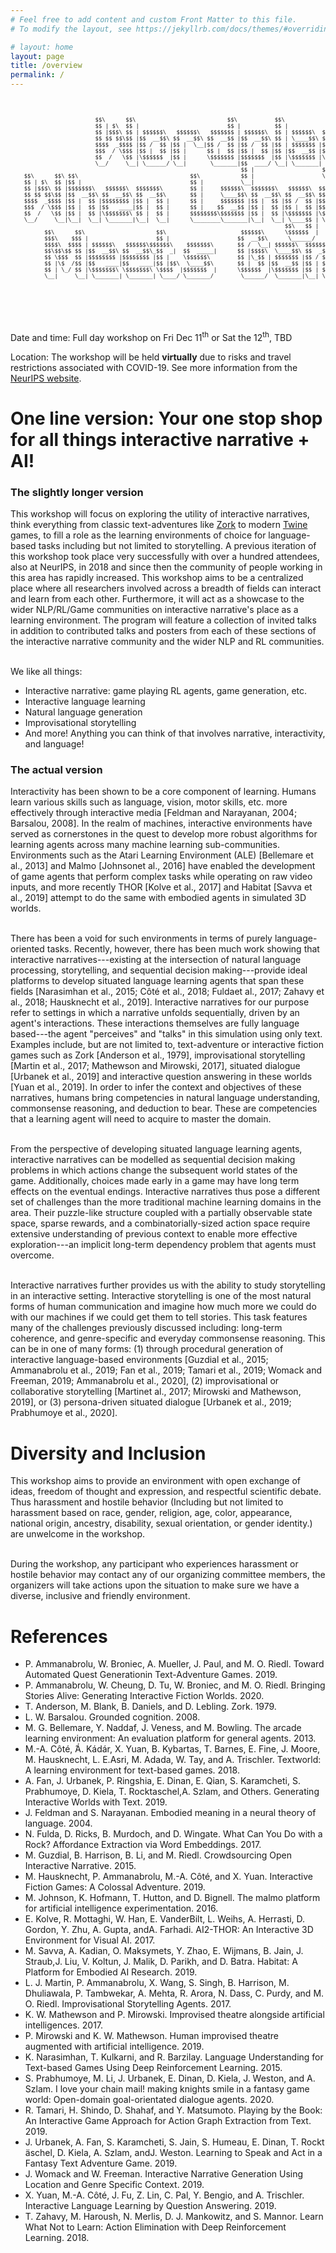 ```yaml
---
# Feel free to add content and custom Front Matter to this file.
# To modify the layout, see https://jekyllrb.com/docs/themes/#overriding-theme-defaults

# layout: home
layout: page
title: /overview
permalink: /
---
```

<pre style="font-size: 9px">
<br/>

						 $$\      $$\                           $$\           $$\                                                  
						 $$ | $\  $$ |                          $$ |          $$ |                                                 
						 $$ |$$$\ $$ | $$$$$$\   $$$$$$\   $$$$$$$ | $$$$$$\  $$ | $$$$$$\  $$\   $$\ $$\                          
						 $$ $$ $$\$$ |$$  __$$\ $$  __$$\ $$  __$$ |$$  __$$\ $$ | \____$$\ $$ |  $$ |\__|                         
						 $$$$  _$$$$ |$$ /  $$ |$$ |  \__|$$ /  $$ |$$ /  $$ |$$ | $$$$$$$ |$$ |  $$ |                             
						 $$$  / \$$$ |$$ |  $$ |$$ |      $$ |  $$ |$$ |  $$ |$$ |$$  __$$ |$$ |  $$ |$$\                          
						 $$  /   \$$ |\$$$$$$  |$$ |      \$$$$$$$ |$$$$$$$  |$$ |\$$$$$$$ |\$$$$$$$ |\__|                         
						 \__/     \__| \______/ \__|       \_______|$$  ____/ \__| \_______| \____$$ |                             
																	$$ |                    $$\   $$ |                             
	$$\      $$\ $$\                                 $$\            $$ |                    \$$$$$$  |                             
	$$ | $\  $$ |$$ |                                $$ |           \__|                     \______/                              
	$$ |$$$\ $$ |$$$$$$$\   $$$$$$\  $$$$$$$\        $$ |     $$$$$$\  $$$$$$$\   $$$$$$\  $$\   $$\  $$$$$$\   $$$$$$\   $$$$$$\  
	$$ $$ $$\$$ |$$  __$$\ $$  __$$\ $$  __$$\       $$ |     \____$$\ $$  __$$\ $$  __$$\ $$ |  $$ | \____$$\ $$  __$$\ $$  __$$\ 
	$$$$  _$$$$ |$$ |  $$ |$$$$$$$$ |$$ |  $$ |      $$ |     $$$$$$$ |$$ |  $$ |$$ /  $$ |$$ |  $$ | $$$$$$$ |$$ /  $$ |$$$$$$$$ |
	$$$  / \$$$ |$$ |  $$ |$$   ____|$$ |  $$ |      $$ |    $$  __$$ |$$ |  $$ |$$ |  $$ |$$ |  $$ |$$  __$$ |$$ |  $$ |$$   ____|
	$$  /   \$$ |$$ |  $$ |\$$$$$$$\ $$ |  $$ |      $$$$$$$$\$$$$$$$ |$$ |  $$ |\$$$$$$$ |\$$$$$$  |\$$$$$$$ |\$$$$$$$ |\$$$$$$$\ 
	\__/     \__|\__|  \__| \_______|\__|  \__|      \________\_______|\__|  \__| \____$$ | \______/  \_______| \____$$ | \_______|
																				 $$\   $$ |                    $$\   $$ |          
		  $$\      $$\                     $$\                      $$$$$$\      \$$$$$$  |                    \$$$$$$  |          
		  $$$\    $$$ |                    $$ |                    $$  __$$\      \______/                      \______/           
		  $$$$\  $$$$ | $$$$$$\   $$$$$$\$$$$$$\    $$$$$$$\       $$ /  \__| $$$$$$\  $$$$$$\$$$$\   $$$$$$\  $$$$$$$\            
		  $$\$$\$$ $$ |$$  __$$\ $$  __$$\_$$  _|  $$  _____|      $$ |$$$$\  \____$$\ $$  _$$  _$$\ $$  __$$\$$  _____|           
		  $$ \$$$  $$ |$$$$$$$$ |$$$$$$$$ |$$ |    \$$$$$$\        $$ |\_$$ | $$$$$$$ |$$ / $$ / $$ |$$$$$$$$ \$$$$$$\             
		  $$ |\$  /$$ |$$   ____|$$   ____|$$ |$$\  \____$$\       $$ |  $$ |$$  __$$ |$$ | $$ | $$ |$$   ____|\____$$\            
		  $$ | \_/ $$ |\$$$$$$$\ \$$$$$$$\ \$$$$  |$$$$$$$  |      \$$$$$$  |\$$$$$$$ |$$ | $$ | $$ |\$$$$$$$\$$$$$$$  |           
		  \__|     \__| \_______| \_______| \____/ \_______/        \______/  \_______|\__| \__| \__| \_______\_______/            


</pre>                                                                             										
<br/> <br/>                                                                                                                                                                                                                                                                                     



Date and time: Full day workshop on Fri Dec 11<sup>th</sup> or Sat the 12<sup>th</sup>, TBD

Location: The workshop will be held **virtually** due to risks and travel restrictions associated with COVID-19. See more information from the [NeurIPS website](https://neurips.cc/).

# One line version: Your one stop shop for all things interactive narrative + AI!

### The slightly longer version

This workshop will focus on exploring the utility of interactive narratives, think everything from classic text-adventures like [Zork](http://textadventures.online/play/?story=http%3A%2F%2Fwww.ifarchive.org%2Fif-archive%2Fgames%2Fhugo%2Fhugozork.hex) to modern [Twine](https://twinery.org/) games, to fill a role as the learning environments of choice for language-based tasks including but not limited to storytelling. A previous iteration of this workshop took place very successfully with over a hundred attendees, also at NeurIPS, in 2018 and since then the community of people working in this area has rapidly increased. This workshop aims to be a centralized place where all researchers involved across a breadth of fields can interact and learn from each other. Furthermore, it will act as a showcase to the wider NLP/RL/Game communities on interactive narrative's place as a learning environment. The program will feature a collection of invited talks in addition to contributed talks and posters from each of these sections of the interactive narrative community and the wider NLP and RL communities.  <br /> <br />


We like all things:
- Interactive narrative: game playing RL agents, game generation, etc.
- Interactive language learning
- Natural language generation
- Improvisational storytelling
- And more! Anything you can think of that involves narrative, interactivity, and language!

### The actual version

Interactivity has been shown to be a core component of learning. Humans learn various skills such as language, vision, motor skills, etc. more effectively through interactive media [Feldman and Narayanan, 2004; Barsalou, 2008]. In the realm of machines, interactive environments have served as cornerstones in the quest to develop more robust algorithms for learning agents across many machine learning sub-communities. Environments such as the Atari Learning Environment (ALE) [Bellemare et al., 2013]  and Malmo [Johnsonet al., 2016] have enabled the development of game agents that perform complex tasks while operating on raw video inputs, and more recently THOR [Kolve et al., 2017] and Habitat [Savva et al., 2019] attempt to do the same with embodied agents in simulated 3D worlds.  <br /> <br /> 


There has been a void for such environments in terms of purely language-oriented tasks. Recently, however, there has been much work showing that interactive narratives---existing at the intersection of natural language processing, storytelling, and sequential decision making---provide ideal platforms to develop situated language learning agents that span these fields [Narasimhan et al., 2015; Côté et al., 2018; Fuldaet al., 2017; Zahavy et al., 2018; Hausknecht et al., 2019]. Interactive narratives for our purpose refer to settings in which a narrative unfolds sequentially, driven by an agent's interactions. These interactions themselves are fully language based---the agent "perceives" and "talks" in this simulation using only text. Examples include, but are not limited to, text-adventure or interactive fiction games such as Zork [Anderson et al., 1979], improvisational storytelling [Martin et al., 2017; Mathewson and Mirowski, 2017], situated dialogue [Urbanek et al., 2019] and interactive question answering in these worlds [Yuan et al., 2019]. In order to infer the context and objectives of these narratives, humans bring competencies in natural language understanding, commonsense reasoning, and deduction to bear. These are competencies that a learning agent will need to acquire to master the domain.  <br /> <br />


From the perspective of developing situated language learning agents, interactive narratives can be modelled as sequential decision making problems in which actions change the subsequent world states of the game. Additionally, choices made early in a game may have long term effects on the eventual endings. Interactive narratives thus pose a different set of challenges than the more traditional machine learning domains in the area. Their puzzle-like structure coupled with a partially observable state space, sparse rewards, and a combinatorially-sized action space require extensive understanding of previous context to enable more effective exploration---an implicit long-term dependency problem that agents must overcome.  <br /> <br /> 


Interactive narratives further provides us with the ability to study storytelling in an interactive setting. Interactive storytelling is one of the most natural forms of human communication and imagine how much more we could do with our machines if we could get them to tell stories. This task features many of the challenges previously discussed including: long-term coherence, and genre-specific and everyday commonsense reasoning. This can be in one of many forms: (1) through procedural generation of interactive language-based environments [Guzdial et al., 2015; Ammanabrolu et al., 2019; Fan et al., 2019; Tamari et al., 2019; Womack and Freeman, 2019; Ammanabrolu et al., 2020], (2) improvisational or collaborative storytelling  [Martinet al., 2017; Mirowski and Mathewson, 2019], or (3) persona-driven situated dialogue [Urbanek et al., 2019; Prabhumoye et al., 2020].


# Diversity and Inclusion

This workshop aims to provide an environment with open exchange of ideas, freedom of thought and expression, and respectful scientific debate. Thus harassment and hostile behavior (Including but not limited to harassment based on race, gender, religion, age, color, appearance, national origin, ancestry, disability, sexual orientation, or gender identity.) are unwelcome in the workshop.  <br /> <br />


During the workshop, any participant who experiences harassment or hostile behavior may contact any of our organizing committee members, the organizers will take actions upon the situation to make sure we have a diverse, inclusive and friendly environment.


# References

- P. Ammanabrolu, W. Broniec, A. Mueller, J. Paul, and M. O. Riedl. Toward Automated Quest Generationin Text-Adventure Games. 2019.
- P. Ammanabrolu, W. Cheung, D. Tu, W. Broniec, and M. O. Riedl. Bringing Stories Alive: Generating Interactive Fiction Worlds. 2020.
- T. Anderson, M. Blank, B. Daniels, and D. Lebling. Zork. 1979.
- L. W. Barsalou. Grounded cognition. 2008.
- M. G. Bellemare, Y. Naddaf, J. Veness, and M. Bowling. The arcade learning environment: An evaluation platform for general agents. 2013.
- M.-A. Côté, ́Á. Kádár, X. Yuan, B. Kybartas, T. Barnes, E. Fine, J. Moore, M. Hausknecht, L. E.Asri, M. Adada, W. Tay, and A. Trischler. Textworld: A learning environment for text-based games. 2018.
- A. Fan, J. Urbanek, P. Ringshia, E. Dinan, E. Qian, S. Karamcheti, S. Prabhumoye, D. Kiela, T. Rocktaschel,A. Szlam, and Others. Generating Interactive Worlds with Text. 2019.
- J. Feldman and S. Narayanan. Embodied meaning in a neural theory of language. 2004.
- N. Fulda, D. Ricks, B. Murdoch, and D. Wingate. What Can You Do with a Rock? Affordance Extraction via Word Embeddings. 2017. 
- M. Guzdial, B. Harrison, B. Li, and M. Riedl. Crowdsourcing Open Interactive Narrative. 2015.
- M. Hausknecht, P. Ammanabrolu, M.-A. Côté, and X. Yuan. Interactive Fiction Games: A Colossal Adventure. 2019.
- M. Johnson, K. Hofmann, T. Hutton, and D. Bignell. The malmo platform for artificial intelligence experimentation. 2016.
- E. Kolve, R. Mottaghi, W. Han, E. VanderBilt, L. Weihs, A. Herrasti, D. Gordon, Y. Zhu, A. Gupta, andA. Farhadi. AI2-THOR: An Interactive 3D Environment for Visual AI. 2017.
- M. Savva, A. Kadian, O. Maksymets, Y. Zhao, E. Wijmans, B. Jain, J. Straub,J. Liu, V. Koltun, J. Malik, D. Parikh, and D. Batra. Habitat: A Platform for Embodied AI Research. 2019.
- L. J. Martin, P. Ammanabrolu, X. Wang, S. Singh, B. Harrison, M. Dhuliawala, P. Tambwekar, A. Mehta, R. Arora, N. Dass, C. Purdy, and M. O. Riedl. Improvisational Storytelling Agents. 2017.
- K. W. Mathewson and P. Mirowski. Improvised theatre alongside artificial intelligences. 2017.
- P. Mirowski and K. W. Mathewson. Human improvised theatre augmented with artificial intelligence. 2019.
- K. Narasimhan, T. Kulkarni, and R. Barzilay. Language Understanding for Text-based Games Using Deep Reinforcement Learning. 2015. 
- S. Prabhumoye, M. Li, J. Urbanek, E. Dinan, D. Kiela, J. Weston, and A. Szlam. I love your chain mail! making knights smile in a fantasy game world: Open-domain goal-orientated dialogue agents. 2020.
- R. Tamari, H. Shindo, D. Shahaf, and Y. Matsumoto. Playing by the Book: An Interactive Game Approach for Action Graph Extraction from Text. 2019. 
- J. Urbanek, A. Fan, S. Karamcheti, S. Jain, S. Humeau, E. Dinan, T. Rockt ̈aschel, D. Kiela, A. Szlam, andJ. Weston. Learning to Speak and Act in a Fantasy Text Adventure Game. 2019.
- J. Womack and W. Freeman. Interactive Narrative Generation Using Location and Genre Specific Context. 2019. 
- X. Yuan, M.-A. Côté, J. Fu, Z. Lin, C. Pal, Y. Bengio, and A. Trischler. Interactive Language Learning by Question Answering. 2019.
- T. Zahavy, M. Haroush, N. Merlis, D. J. Mankowitz, and S. Mannor. Learn What Not to Learn: Action Elimination with Deep Reinforcement Learning. 2018.
